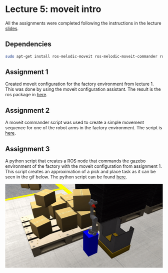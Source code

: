 # Lecture 5: moveit intro

All the assignments were completed following the instructions in the lecture [slides](OMTP_LEC_5_MANIPULATION_WITH_MOVEIT.pdf).

## Dependencies

```bash
sudo apt-get install ros-melodic-moveit ros-melodic-moveit-commander ros-melodic-joint-trajectory-controller ros-melodic-trac-ik-kinematics-plugin ros-melodic-ros-control ros-melodic-gazebo-ros-control
```

## Assignment 1

Created moveit configuration for the factory environment from lecture 1.
This was done by using the moveit configuration assistant. The result is the ros package in [here](https://github.com/aaurm867/omtp_assignments/blob/master/omtp_moveit_config).

## Assignment 2

A moveit commander script was used to create a simple movement sequence for one of the robot arms in the factory environment. The script is [here](scripts/lecture5_assignment2_script).

## Assignment 3

A python script that creates a ROS node that commands the gazebo environment of the factory with the moveit configuration from assignment 1. This script creates an approximation of a pick and place task as it can be seen in the gif below. The python script can be found [here](scripts/lecture5_assignment3.py).


![Robot movement commanded from python](pick_and_place.gif)
